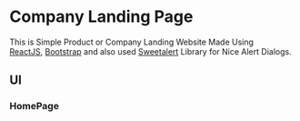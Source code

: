 # Company Landing Page

This is Simple Product or Company Landing Website Made Using <br/>
[ReactJS](https://reactjs.org/), [Bootstrap](https://getbootstrap.com/) and also used [Sweetalert](https://sweetalert.js.org/) Library for Nice Alert Dialogs.

## UI

### HomePage

